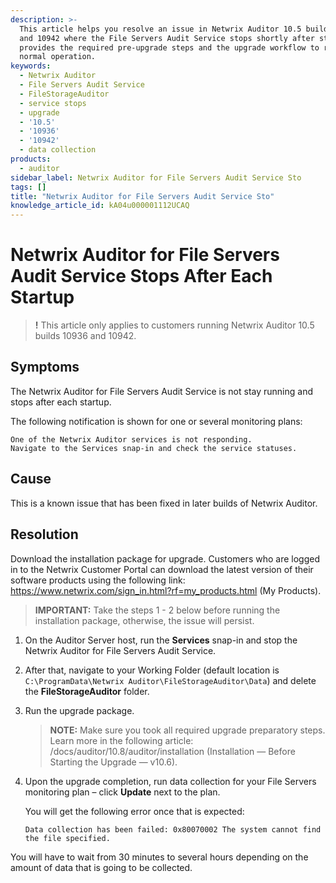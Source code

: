 ```yaml
---
description: >-
  This article helps you resolve an issue in Netwrix Auditor 10.5 builds 10936
  and 10942 where the File Servers Audit Service stops shortly after startup. It
  provides the required pre-upgrade steps and the upgrade workflow to restore
  normal operation.
keywords:
  - Netwrix Auditor
  - File Servers Audit Service
  - FileStorageAuditor
  - service stops
  - upgrade
  - '10.5'
  - '10936'
  - '10942'
  - data collection
products:
  - auditor
sidebar_label: Netwrix Auditor for File Servers Audit Service Sto
tags: []
title: "Netwrix Auditor for File Servers Audit Service Sto"
knowledge_article_id: kA04u000001112UCAQ
---
```


# Netwrix Auditor for File Servers Audit Service Stops After Each Startup

> **!** This article only applies to customers running Netwrix Auditor 10.5 builds 10936 and 10942.

## Symptoms

The Netwrix Auditor for File Servers Audit Service is not stay running and stops after each startup.

The following notification is shown for one or several monitoring plans:

```text
One of the Netwrix Auditor services is not responding.
Navigate to the Services snap-in and check the service statuses.
```

## Cause

This is a known issue that has been fixed in later builds of Netwrix Auditor.

## Resolution

Download the installation package for upgrade. Customers who are logged in to the Netwrix Customer Portal can download the latest version of their software products using the following link: https://www.netwrix.com/sign_in.html?rf=my_products.html (My Products).

> **IMPORTANT:** Take the steps 1 - 2 below before running the installation package, otherwise, the issue will persist.

1. On the Auditor Server host, run the **Services** snap-in and stop the Netwrix Auditor for File Servers Audit Service.
2. After that, navigate to your Working Folder (default location is `C:\ProgramData\Netwrix Auditor\FileStorageAuditor\Data`) and delete the **FileStorageAuditor** folder.
3. Run the upgrade package.
   
   > **NOTE:** Make sure you took all required upgrade preparatory steps. Learn more in the following article: /docs/auditor/10.8/auditor/installation (Installation — Before Starting the Upgrade — v10.6).
4. Upon the upgrade completion, run data collection for your File Servers monitoring plan – click **Update** next to the plan.

   You will get the following error once that is expected:

   ```text
   Data collection has been failed: 0x80070002 The system cannot find the file specified.
   ```

You will have to wait from 30 minutes to several hours depending on the amount of data that is going to be collected.
